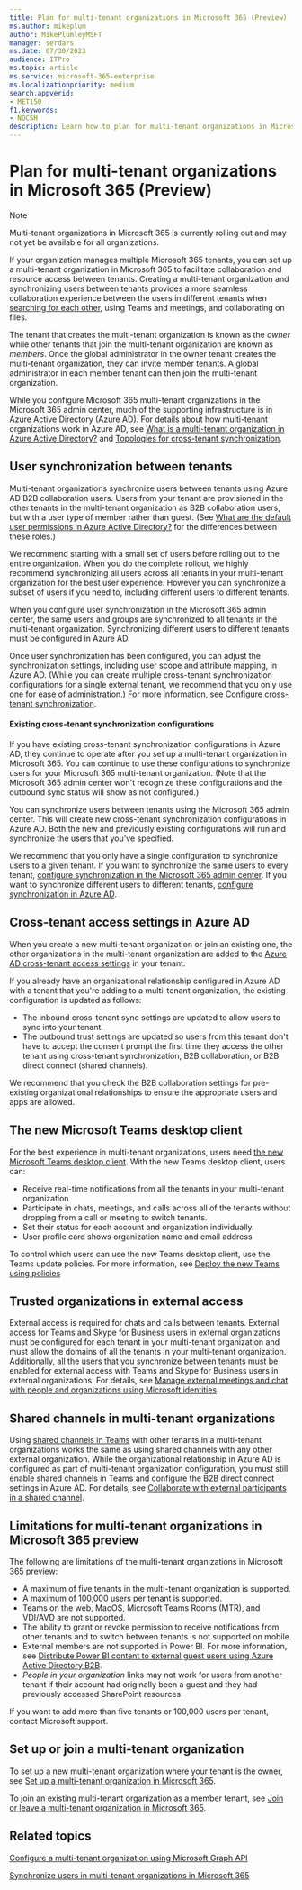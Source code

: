 ```yaml
---
title: Plan for multi-tenant organizations in Microsoft 365 (Preview)
ms.author: mikeplum
author: MikePlumleyMSFT
manager: serdars
ms.date: 07/30/2023
audience: ITPro
ms.topic: article
ms.service: microsoft-365-enterprise
ms.localizationpriority: medium
search.appverid:
- MET150
f1.keywords:
- NOCSH
description: Learn how to plan for multi-tenant organizations in Microsoft 365.
---
```


# Plan for multi-tenant organizations in Microsoft 365 (Preview)

> [!NOTE]
> Multi-tenant organizations in Microsoft 365 is currently rolling out and may not yet be available for all organizations.

If your organization manages multiple Microsoft 365 tenants, you can set up a multi-tenant organization in Microsoft 365 to facilitate collaboration and resource access between tenants. Creating a multi-tenant organization and synchronizing users between tenants provides a more seamless collaboration experience between the users in different tenants when [searching for each other](/microsoft-365/enterprise/multi-tenant-people-search), using Teams and meetings, and collaborating on files.

The tenant that creates the multi-tenant organization is known as the *owner* while other tenants that join the multi-tenant organization are known as *members*. Once the global administrator in the owner tenant creates the multi-tenant organization, they can invite member tenants. A global administrator in each member tenant can then join the multi-tenant organization.

While you configure Microsoft 365 multi-tenant organizations in the Microsoft 365 admin center, much of the supporting infrastructure is in Azure Active Directory (Azure AD). For details about how multi-tenant organizations work in Azure AD, see [What is a multi-tenant organization in Azure Active Directory?](/azure/active-directory/multi-tenant-organizations/overview) and [Topologies for cross-tenant synchronization](/azure/active-directory/multi-tenant-organizations/cross-tenant-synchronization-topology).

## User synchronization between tenants

Multi-tenant organizations synchronize users between tenants using Azure AD B2B collaboration users. Users from your tenant are provisioned in the other tenants in the multi-tenant organization as B2B collaboration users, but with a user type of member rather than guest. (See [What are the default user permissions in Azure Active Directory?](/azure/active-directory/fundamentals/users-default-permissions) for the differences between these roles.)

We recommend starting with a small set of users before rolling out to the entire organization. When you do the complete rollout, we highly recommend synchronizing all users across all tenants in your multi-tenant organization for the best user experience. However you can synchronize a subset of users if you need to, including different users to different tenants.

When you configure user synchronization in the Microsoft 365 admin center, the same users and groups are synchronized to all tenants in the multi-tenant organization. Synchronizing different users to different tenants must be configured in Azure AD.

Once user synchronization has been configured, you can adjust the synchronization settings, including user scope and attribute mapping, in Azure AD. (While you can create multiple cross-tenant synchronization configurations for a single external tenant, we recommend that you only use one for ease of administration.) For more information, see [Configure cross-tenant synchronization](/azure/active-directory/multi-tenant-organizations/cross-tenant-synchronization-configure).

#### Existing cross-tenant synchronization configurations

If you have existing cross-tenant synchronization configurations in Azure AD, they continue to operate after you set up a multi-tenant organization in Microsoft 365. You can continue to use these configurations to synchronize users for your Microsoft 365 multi-tenant organization. (Note that the Microsoft 365 admin center won't recognize these configurations and the outbound sync status will show as not configured.)

You can synchronize users between tenants using the Microsoft 365 admin center. This will create new cross-tenant synchronization configurations in Azure AD. Both the new and previously existing configurations will run and synchronize the users that you've specified.

We recommend that you only have a single configuration to synchronize users to a given tenant. If you want to synchronize the same users to every tenant, [configure synchronization in the Microsoft 365 admin center](sync-users-multi-tenant-orgs.md). If you want to synchronize different users to different tenants, [configure synchronization in Azure AD](/azure/active-directory/multi-tenant-organizations/cross-tenant-synchronization-configure).

## Cross-tenant access settings in Azure AD

When you create a new multi-tenant organization or join an existing one, the other organizations in the multi-tenant organization are added to the [Azure AD cross-tenant access settings](/azure/active-directory/external-identities/cross-tenant-access-overview) in your tenant.

If you already have an organizational relationship configured in Azure AD with a tenant that you're adding to a multi-tenant organization, the existing configuration is updated as follows:

- The inbound cross-tenant sync settings are updated to allow users to sync into your tenant.
- The outbound trust settings are updated so users from this tenant don't have to accept the consent prompt the first time they access the other tenant using cross-tenant synchronization, B2B collaboration, or B2B direct connect (shared channels).

We recommend that you check the B2B collaboration settings for pre-existing organizational relationships to ensure the appropriate users and apps are allowed.

## The new Microsoft Teams desktop client

For the best experience in multi-tenant organizations, users need [the new Microsoft Teams desktop client](/microsoftteams/new-teams-desktop-admin). With the new Teams desktop client, users can:

- Receive real-time notifications from all the tenants in your multi-tenant organization
- Participate in chats, meetings, and calls across all of the tenants without dropping from a call or meeting to switch tenants.
- Set their status for each account and organization individually.
- User profile card shows organization name and email address

To control which users can use the new Teams desktop client, use the Teams update policies. For more information, see [Deploy the new Teams using policies](/microsoftteams/new-teams-deploy-using.-policies)

## Trusted organizations in external access

External access is required for chats and calls between tenants. External access for Teams and Skype for Business users in external organizations must be configured for each tenant in your multi-tenant organization and must allow the domains of all the tenants in your multi-tenant organization. Additionally, all the users that you synchronize between tenants must be enabled for external access with Teams and Skype for Business users in external organizations. For details, see [Manage external meetings and chat with people and organizations using Microsoft identities](/microsoftteams/trusted-organizations-external-meetings-chat).

## Shared channels in multi-tenant organizations

Using [shared channels in Teams](/microsoftteams/shared-channels) with other tenants in a multi-tenant organizations works the same as using shared channels with any other external organization. While the organizational relationship in Azure AD is configured as part of multi-tenant organization configuration, you must still enable shared channels in Teams and configure the B2B direct connect settings in Azure AD. For details, see [Collaborate with external participants in a shared channel](/microsoft-365/solutions/collaborate-teams-direct-connect).

## Limitations for multi-tenant organizations in Microsoft 365 preview

The following are limitations of the multi-tenant organizations in Microsoft 365 preview:

- A maximum of five tenants in the multi-tenant organization is supported.
- A maximum of 100,000 users per tenant is supported.
- Teams on the web, MacOS, Microsoft Teams Rooms (MTR), and VDI/AVD are not supported.
- The ability to grant or revoke permission to receive notifications from other tenants and to switch between tenants is not supported on mobile.
- External members are not supported in Power BI. For more information, see [Distribute Power BI content to external guest users using Azure Active Directory B2B](/power-bi/guidance/whitepaper-azure-b2b-power-bi).
- *People in your organization* links may not work for users from another tenant if their account had originally been a guest and they had previously accessed SharePoint resources.

If you want to add more than five tenants or 100,000 users per tenant, contact Microsoft support.

## Set up or join a multi-tenant organization

To set up a new multi-tenant organization where your tenant is the owner, see [Set up a multi-tenant organization in Microsoft 365](set-up-multi-tenant-org.md).

To join an existing multi-tenant organization as a member tenant, see [Join or leave a multi-tenant organization in Microsoft 365](join-leave-multi-tenant-org.md).

## Related topics

[Configure a multi-tenant organization using Microsoft Graph API](/azure/active-directory/multi-tenant-organizations/configure-graph)

[Synchronize users in multi-tenant organizations in Microsoft 365](sync-users-multi-tenant-orgs)

